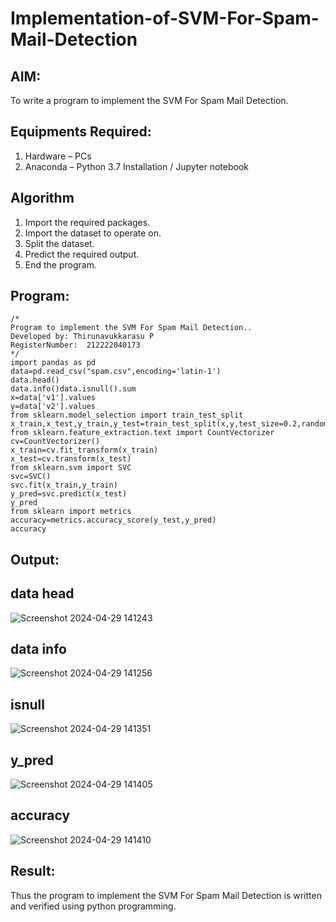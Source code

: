 # Implementation-of-SVM-For-Spam-Mail-Detection
## AIM:
To write a program to implement the SVM For Spam Mail Detection.
## Equipments Required:
1. Hardware – PCs
2. Anaconda – Python 3.7 Installation / Jupyter notebook
## Algorithm
1. Import the required packages.
2. Import the dataset to operate on.
3. Split the dataset.
4. Predict the required output.
5. End the program.
## Program:
```
/*
Program to implement the SVM For Spam Mail Detection..
Developed by: Thirunavukkarasu P
RegisterNumber:  212222040173
*/
import pandas as pd
data=pd.read_csv("spam.csv",encoding='latin-1')
data.head()
data.info()data.isnull().sum
x=data['v1'].values
y=data['v2'].values
from sklearn.model_selection import train_test_split
x_train,x_test,y_train,y_test=train_test_split(x,y,test_size=0.2,random_state=0)
from sklearn.feature_extraction.text import CountVectorizer
cv=CountVectorizer()
x_train=cv.fit_transform(x_train)
x_test=cv.transform(x_test)
from sklearn.svm import SVC
svc=SVC()
svc.fit(x_train,y_train)
y_pred=svc.predict(x_test)
y_pred
from sklearn import metrics
accuracy=metrics.accuracy_score(y_test,y_pred)
accuracy
```
## Output:
## data head
![Screenshot 2024-04-29 141243](https://github.com/Thirunavukkarasu05/Implementation-of-SVM-For-Spam-Mail-Detection/assets/119291645/82e1870e-f060-43eb-a23b-d1e6842a6d2f)
## data info
![Screenshot 2024-04-29 141256](https://github.com/Thirunavukkarasu05/Implementation-of-SVM-For-Spam-Mail-Detection/assets/119291645/0b2ee05c-8ce0-40f7-855a-b46e3bcd6099)
## isnull
![Screenshot 2024-04-29 141351](https://github.com/Thirunavukkarasu05/Implementation-of-SVM-For-Spam-Mail-Detection/assets/119291645/ed760152-4e4b-4dc0-8a84-a81196193979)
## y_pred
![Screenshot 2024-04-29 141405](https://github.com/Thirunavukkarasu05/Implementation-of-SVM-For-Spam-Mail-Detection/assets/119291645/8936a0dd-2fad-41c5-bc53-79282e5c577e)
## accuracy
![Screenshot 2024-04-29 141410](https://github.com/Thirunavukkarasu05/Implementation-of-SVM-For-Spam-Mail-Detection/assets/119291645/ebe7e0a4-ae02-4abb-8b8f-4a371b861cc0)
## Result:
Thus the program to implement the SVM For Spam Mail Detection is written and verified using python programming.
